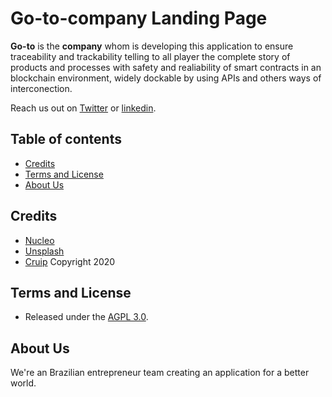 # Go-to-company Landing Page

**Go-to** is the **company** whom is developing this application to ensure traceability and trackability telling to all player the complete story of products and processes with safety and realiability of smart contracts in an blockchain environment, widely dockable by using APIs and others ways of interconection.

Reach us out on [Twitter](https://twitter.com/jrlivre) or [linkedin](https://www.linkedin.com/in/juniorbasecompany/).

## Table of contents

* [Credits](#credits)
* [Terms and License](#terms-and-license)
* [About Us](#about-us)

## Credits

- [Nucleo](https://nucleoapp.com/)
- [Unsplash](https://unsplash.com/)
- [Cruip](https://cruip.com/) Copyright 2020

## Terms and License

- Released under the [AGPL 3.0](https://www.gnu.org/licenses/agpl-3.0.pt-br.html).

## About Us

We're an Brazilian entrepreneur team creating an application for a better world.
